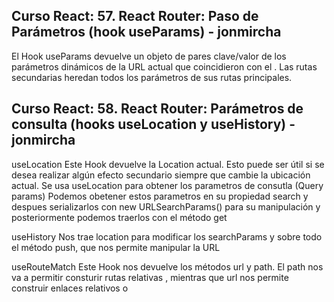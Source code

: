 ## Curso React: 57. React Router: Paso de Parámetros (hook useParams) - jonmircha

El Hook useParams devuelve un objeto de pares clave/valor de los parámetros dinámicos de la URL actual que coincidieron con el <Route path>. Las rutas secundarias heredan todos los parámetros de sus rutas principales.

## Curso React: 58. React Router: Parámetros de consulta (hooks useLocation y useHistory) - jonmircha

useLocation
Este Hook devuelve la Location actual. Esto puede ser útil si se desea realizar algún efecto secundario siempre que cambie la ubicación actual.
Se usa useLocation para obtener los parametros de consutla (Query params)
Podemos obetener estos parametros en su propiedad search y despues serializarlos con new URLSearchParams() para su manipulación y posteriormente podemos traerlos con el método get

useHistory
Nos trae location para modificar los searchParams y sobre todo el método push, que nos permite manipular la URL

useRouteMatch
Este Hook nos devuelve los métodos url y path.
El path nos va a permitir consturir rutas relativas <Route>, mientras que url nos permite construir enlaces relativos <Link> o <NavLink>
